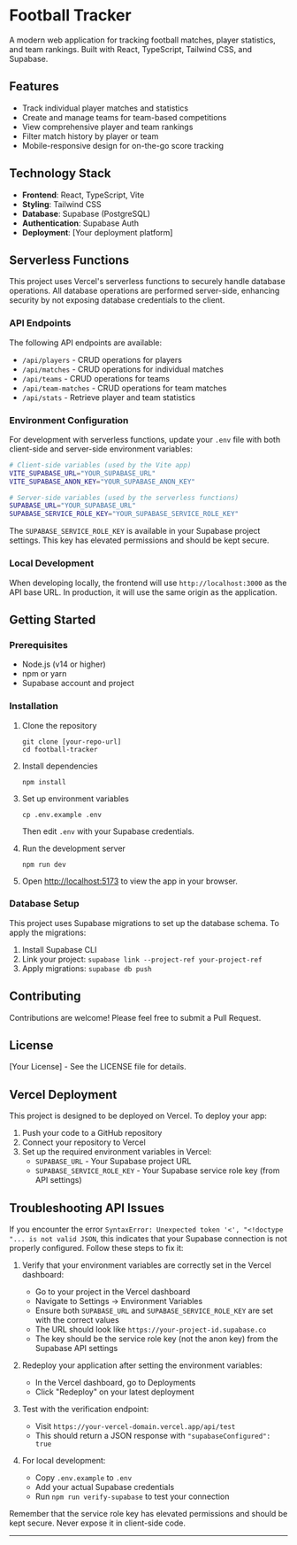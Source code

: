 # Football Tracker

A modern web application for tracking football matches, player statistics, and team rankings. Built with React, TypeScript, Tailwind CSS, and Supabase.

## Features

- Track individual player matches and statistics
- Create and manage teams for team-based competitions
- View comprehensive player and team rankings
- Filter match history by player or team
- Mobile-responsive design for on-the-go score tracking

## Technology Stack

- **Frontend**: React, TypeScript, Vite
- **Styling**: Tailwind CSS
- **Database**: Supabase (PostgreSQL)
- **Authentication**: Supabase Auth
- **Deployment**: [Your deployment platform]

## Serverless Functions

This project uses Vercel's serverless functions to securely handle database operations. All database operations are performed server-side, enhancing security by not exposing database credentials to the client.

### API Endpoints

The following API endpoints are available:

- `/api/players` - CRUD operations for players
- `/api/matches` - CRUD operations for individual matches
- `/api/teams` - CRUD operations for teams
- `/api/team-matches` - CRUD operations for team matches
- `/api/stats` - Retrieve player and team statistics

### Environment Configuration

For development with serverless functions, update your `.env` file with both client-side and server-side environment variables:

```bash
# Client-side variables (used by the Vite app)
VITE_SUPABASE_URL="YOUR_SUPABASE_URL"
VITE_SUPABASE_ANON_KEY="YOUR_SUPABASE_ANON_KEY"

# Server-side variables (used by the serverless functions)
SUPABASE_URL="YOUR_SUPABASE_URL"
SUPABASE_SERVICE_ROLE_KEY="YOUR_SUPABASE_SERVICE_ROLE_KEY"
```

The `SUPABASE_SERVICE_ROLE_KEY` is available in your Supabase project settings. This key has elevated permissions and should be kept secure.

### Local Development

When developing locally, the frontend will use `http://localhost:3000` as the API base URL. In production, it will use the same origin as the application.

## Getting Started

### Prerequisites

- Node.js (v14 or higher)
- npm or yarn
- Supabase account and project

### Installation

1. Clone the repository

   ```
   git clone [your-repo-url]
   cd football-tracker
   ```

2. Install dependencies

   ```
   npm install
   ```

3. Set up environment variables

   ```
   cp .env.example .env
   ```

   Then edit `.env` with your Supabase credentials.

4. Run the development server

   ```
   npm run dev
   ```

5. Open [http://localhost:5173](http://localhost:5173) to view the app in your browser.

### Database Setup

This project uses Supabase migrations to set up the database schema. To apply the migrations:

1. Install Supabase CLI
2. Link your project: `supabase link --project-ref your-project-ref`
3. Apply migrations: `supabase db push`

## Contributing

Contributions are welcome! Please feel free to submit a Pull Request.

## License

[Your License] - See the LICENSE file for details.

## Vercel Deployment

This project is designed to be deployed on Vercel. To deploy your app:

1. Push your code to a GitHub repository
2. Connect your repository to Vercel
3. Set up the required environment variables in Vercel:
   - `SUPABASE_URL` - Your Supabase project URL
   - `SUPABASE_SERVICE_ROLE_KEY` - Your Supabase service role key (from API settings)

## Troubleshooting API Issues

If you encounter the error `SyntaxError: Unexpected token '<', "<!doctype "... is not valid JSON`, this indicates that your Supabase connection is not properly configured. Follow these steps to fix it:

1. Verify that your environment variables are correctly set in the Vercel dashboard:

   - Go to your project in the Vercel dashboard
   - Navigate to Settings → Environment Variables
   - Ensure both `SUPABASE_URL` and `SUPABASE_SERVICE_ROLE_KEY` are set with the correct values
   - The URL should look like `https://your-project-id.supabase.co`
   - The key should be the service role key (not the anon key) from the Supabase API settings

2. Redeploy your application after setting the environment variables:

   - In the Vercel dashboard, go to Deployments
   - Click "Redeploy" on your latest deployment

3. Test with the verification endpoint:

   - Visit `https://your-vercel-domain.vercel.app/api/test`
   - This should return a JSON response with `"supabaseConfigured": true`

4. For local development:
   - Copy `.env.example` to `.env`
   - Add your actual Supabase credentials
   - Run `npm run verify-supabase` to test your connection

Remember that the service role key has elevated permissions and should be kept secure. Never expose it in client-side code.

---
